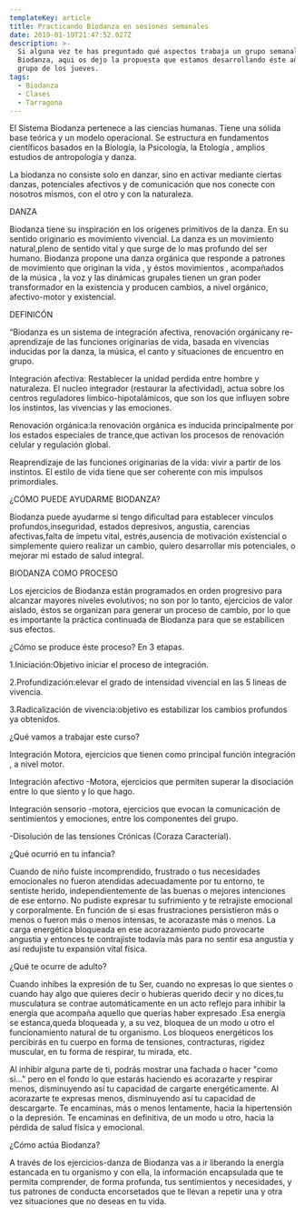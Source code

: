 ```yaml
---
templateKey: article
title: Practicando Biodanza en sesiones semanales
date: 2019-01-19T21:47:52.027Z
description: >-
  Si alguna vez te has preguntado qué aspectos trabaja un grupo semanal de
  Biodanza, aqui os dejo la propuesta que estamos desarrollando éste año en el
  grupo de los jueves.
tags:
  - Biodanza
  - Clases
  - Tarragona
---
```

El Sistema Biodanza pertenece a las ciencias humanas. Tiene una sólida base teórica y un modelo operacional. Se estructura en fundamentos científicos basados en la Biología,  la Psicología, la Etología , amplios estudios de antropología y danza.



La biodanza no consiste solo en danzar, sino en activar mediante ciertas danzas, potenciales afectivos y de comunicación que nos conecte con nosotros mismos, con el otro y con la naturaleza.



DANZA

Biodanza tiene su inspiración en los orígenes primitivos de la danza. En su sentido originario es movimiento vivencial. La danza es un movimiento natural,pleno de sentido vital y que surge de lo mas profundo del ser humano. Biodanza propone una danza orgánica que responde a patrones de movimiento que originan la vida , y éstos movimientos , acompañados de la música , la voz y las dinámicas grupales tienen un gran poder transformador en la existencia y producen cambios, a nivel orgánico, afectivo-motor y existencial.



DEFINICÓN

“Biodanza es un sistema de integración afectiva, renovación orgánicany re-aprendizaje de las funciones originarias de vida, basada en vivencias inducidas por la danza, la música, el canto y situaciones de encuentro en grupo.



Integración afectiva: Restablecer la unidad perdida entre hombre y naturaleza. El nucleo integrador (restaurar la afectividad), actua sobre los centros reguladores límbico-hipotalámicos, que son los que influyen sobre los instintos, las vivencias y las emociones.



Renovación orgánica:la renovación orgánica es inducida principalmente por los estados especiales de trance,que activan los procesos de renovación celular y regulación global.



Reaprendizaje de las funciones originarias de la vida: vivir a partir de los instintos. El estilo de vida tiene que ser coherente con mis impulsos primordiales.



 ¿CÓMO PUEDE AYUDARME BIODANZA?



Biodanza puede ayudarme si tengo dificultad para establecer vínculos profundos,inseguridad, estados depresivos, angustia, carencias afectivas,falta de ímpetu vital, estrés,ausencia de motivación existencial o simplemente quiero realizar un cambio, quiero desarrollar mis potenciales, o mejorar mi estado de salud integral.



BIODANZA COMO PROCESO

Los ejercicios de Biodanza están programados en orden progresivo para alcanzar mayores niveles evolutivos; no son por lo tanto, ejercicios de valor aislado, éstos se organizan para generar un proceso de cambio, por lo que es importante la práctica continuada de Biodanza  para que se estabilicen sus efectos.



¿Cómo se produce éste proceso? En 3 etapas.



 1.Iniciación:Objetivo iniciar el proceso de integración.

2.Profundización:elevar el grado de intensidad vivencial en las 5 lineas de vivencia.

3.Radicalización de vivencia:objetivo es estabilizar los cambios profundos ya obtenidos.



¿Qué vamos a trabajar este curso?

Integración Motora, ejercicios que tienen como principal función integración , a nivel motor.

Integración afectivo -Motora, ejercicios que permiten superar la disociación entre lo que siento y lo que hago.

Integración sensorio -motora, ejercicios que evocan la comunicación de sentimientos y emociones, entre los componentes del grupo.

\-Disolución de las tensiones Crónicas (Coraza Caracterial).



¿Qué ocurrió en tu infancia?

Cuando de niño fuiste incomprendido, frustrado o tus necesidades emocionales no fueron atendidas adecuadamente por tu entorno, te sentiste herido, independientemente de las buenas o mejores intenciones de ese entorno. No pudiste expresar tu sufrimiento y te retrajiste emocional y corporalmente. En función de si esas frustraciones persistieron más o menos o fueron más o menos intensas, te acorazaste más o menos. La carga energética bloqueada en ese acorazamiento pudo provocarte angustia y entonces te contrajiste todavía más para no sentir esa angustia y así redujiste tu expansión vital física.

¿Qué te ocurre de adulto?

Cuando inhibes la expresión de tu Ser, cuando no expresas lo que sientes o cuando hay algo que quieres decir o hubieras querido decir y no dices,tu musculatura se contrae automáticamente en un acto reflejo para inhibir la energía que acompaña aquello que querías haber expresado .Esa energía se estanca,queda bloqueada y, a su vez, bloquea de un modo u otro el funcionamiento natural de tu organismo. Los bloqueos energéticos los percibirás en tu cuerpo en forma de tensiones, contracturas, rigidez muscular, en tu forma de respirar, tu mirada, etc.

Al inhibir alguna parte de ti, podrás mostrar una fachada o hacer "como si..." pero en el fondo lo que estarás haciendo es acorazarte y respirar menos, disminuyendo así tu capacidad de cargarte energéticamente. Al acorazarte te expresas menos, disminuyendo así tu capacidad de descargarte. Te encaminas, más o menos lentamente, hacia la hipertensión o la depresión. Te encaminas en definitiva, de un modo u otro, hacia la pérdida de salud física y emocional.

¿Cómo actúa Biodanza?

 A través de los ejercicios-danza de Biodanza vas a ir liberando la energía estancada en tu organismo y con ella, la información encapsulada que te permita comprender, de forma profunda, tus sentimientos y necesidades, y tus patrones de conducta encorsetados que te llevan a repetir una y otra vez situaciones que no deseas en tu vida.
